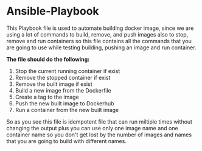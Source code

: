 # Ansible-Playbook

This Playbook file is used to automate building docker image, since we are using a lot of commands to build, remove, and push images also to stop, remove and run containers so this file contains all the commands that you are going to use while testing building, pushing an image and run container.

**The file should do the following:**

1. Stop the current running container if exist
2. Remove the stopped container if exist
3. Remove the built image if exist
4. Build a new image from the Dockerfile
5. Create a tag to the image
6. Push the new built image to Dockerhub
7. Run a container from the new built image

So as you see this file is idempotent file that can run miltiple times without changing the output plus you can use only one image name and one container name so you don't get lost by the number of images and names that you are going to build with different names.
